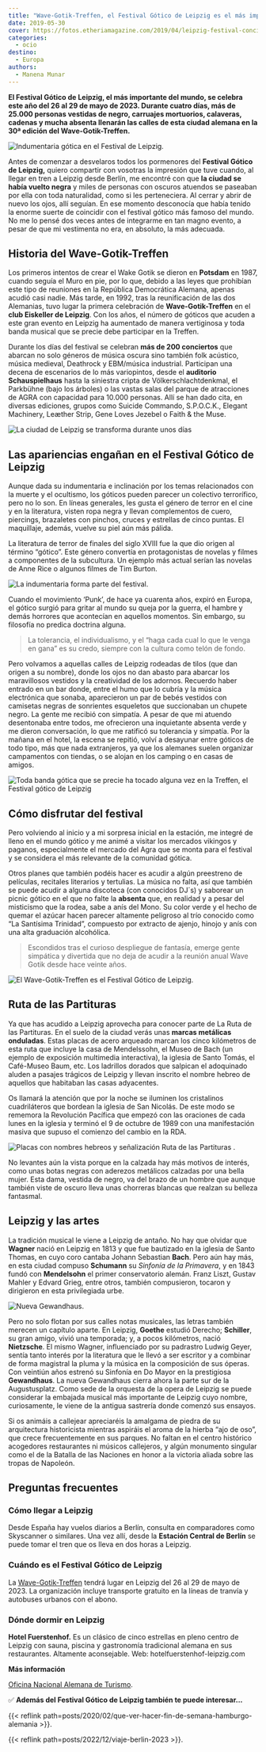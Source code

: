 ```yaml
---
title: "Wave-Gotik-Treffen, el Festival Gótico de Leipzig es el más importante del mundo"
date: 2019-05-30
cover: https://fotos.etheriamagazine.com/2019/04/leipzig-festival-concierto.jpg
categories: 
  - ocio
destino: 
  - Europa
authors: 
  - Manena Munar
---
```


**El Festival Gótico de Leipzig, el más importante del mundo, se celebra este año del 26 
al 29 de mayo de 2023. Durante cuatro días, más de 25.000 personas vestidas de negro, 
carruajes mortuorios, calaveras, cadenas y mucha absenta llenarán las calles de esta 
ciudad alemana en la 30ª edición del Wave-Gotik-Treffen.** 

![Indumentaria gótica en el Festival de Leipzig.](https://fotos.etheriamagazine.com/2019/04/leipzig-viaje-festival.jpg "Indumentaria gótica en el Festival de Leipzig.")

Antes de comenzar a desvelaros todos los pormenores del **Festival Gótico de Leipzig,** 
quiero compartir con vosotras la impresión que tuve cuando, al llegar en tren a Leipzig 
desde Berlín, me encontré con que **la ciudad se había vuelto negra** y miles de 
personas con oscuros atuendos se paseaban por ella con toda naturalidad, como si les 
perteneciera. Al cerrar y abrir de nuevo los ojos, allí seguían. En ese momento 
desconocía que había tenido la enorme suerte de coincidir con el festival gótico más 
famoso del mundo. No me lo pensé dos veces antes de integrarme en tan magno evento, a 
pesar de que mi vestimenta no era, en absoluto, la más adecuada. 

## Historia del Wave-Gotik-Treffen

Los primeros intentos de crear el Wake Gotik se dieron en **Potsdam** en 1987, cuando 
seguía el Muro en pie, por lo que, debido a las leyes que prohibían este tipo de 
reuniones en la República Democrática Alemana, apenas acudió casi nadie. Más tarde, en 
1992, tras la reunificación de las dos Alemanias, tuvo lugar la primera celebración de 
**Wave-Gotik-Treffen** en el **club Eiskeller de Leipzig**. Con los años, el número de 
góticos que acuden a este gran evento en Leipzig ha aumentado de manera vertiginosa y 
toda banda musical que se precie debe participar en la Treffen. 

Durante los días del festival se celebran **más de 200 conciertos** que abarcan no solo 
géneros de música oscura sino también folk acústico, música medieval, Deathrock y 
EBM/música industrial. Participan una decena de escenarios de lo más variopintos, desde 
el **auditorio Schauspielhaus** hasta la siniestra cripta de Völkerschlachtdenkmal, el 
Parkbühne (bajo los árboles) o las vastas salas del parque de atracciones de AGRA con 
capacidad para 10.000 personas. Allí se han dado cita, en diversas ediciones, grupos 
como Suicide Commando, S.P.O.C.K., Elegant Machinery, Leæther Strip, Gene Loves Jezebel 
o Faith & the Muse. 

![La ciudad de Leipzig se transforma durante unos días](https://fotos.etheriamagazine.com/2019/04/festival-gotico-leipzig.jpg "La ciudad se transforma durante unos días.")

## Las apariencias engañan en el Festival Gótico de Leipzig

Aunque dada su indumentaria e inclinación por los temas relacionados con la muerte y el 
ocultismo, los góticos pueden parecer un colectivo terrorífico, pero no lo son. En 
líneas generales, les gusta el género de terror en el cine y en la literatura, visten 
ropa negra y llevan complementos de cuero, piercings, brazaletes con pinchos, cruces y 
estrellas de cinco puntas. El maquillaje, además, vuelve su piel aún más pálida. 

La literatura de terror de finales del siglo XVIII fue la que dio origen al término 
“gótico”. Este género convertía en protagonistas de novelas y filmes a componentes de la 
subcultura. Un ejemplo más actual serían las novelas de Anne Rice o algunos filmes de 
Tim Burton. 

![La indumentaria forma parte del festival.](https://fotos.etheriamagazine.com/2019/04/festival-leipzig-gotico.jpg "La indumentaria forma parte del festival.")

Cuando el movimiento ‘Punk’, de hace ya cuarenta años, expiró en Europa, el gótico 
surgió para gritar al mundo su queja por la guerra, el hambre y demás horrores que 
acontecían en aquellos momentos. Sin embargo, su filosofía no predica doctrina alguna. 

> La tolerancia, el individualismo, y el “haga cada cual lo que le venga en gana” es su 
> credo, siempre con la cultura como telón de fondo. 

Pero volvamos a aquellas calles de Leipzig rodeadas de tilos (que dan origen a su 
nombre), donde los ojos no dan abasto para abarcar los maravillosos vestidos y la 
creatividad de los adornos. Recuerdo haber entrado en un bar donde, entre el humo que lo 
cubría y la música electrónica que sonaba, aparecieron un par de bebés vestidos con 
camisetas negras de sonrientes esqueletos que succionaban un chupete negro. La gente me 
recibió con simpatía. A pesar de que mi atuendo desentonaba entre todos, me ofrecieron 
una inquietante absenta verde y me dieron conversación, lo que me ratificó su tolerancia 
y simpatía. Por la mañana en el hotel, la escena se repitió, volví a desayunar entre 
góticos de todo tipo, más que nada extranjeros, ya que los alemanes suelen organizar 
campamentos con tiendas, o se alojan en los camping o en casas de amigos. 

![Toda banda gótica que se precie ha tocado alguna vez en la Treffen, el Festival gótico de Leipzig](https://fotos.etheriamagazine.com/2019/04/leipzig-festival-concierto.jpg "Toda banda gótica que se precie ha tocado alguna vez en la Treffen.")

## Cómo disfrutar del festival

Pero volviendo al inicio y a mi sorpresa inicial en la estación, me integré de lleno en 
el mundo gótico y me animé a visitar los mercados vikingos y paganos, especialmente el 
mercado del Agra que se monta para el festival y se considera el más relevante de la 
comunidad gótica. 

Otros planes que también podéis hacer es acudir a algún preestreno de películas, 
recitales literarios y tertulias. La música no falta, así que también se puede acudir a 
alguna discoteca (con conocidos DJ´s) y saborear un picnic gótico en el que no falte la 
**absenta** que, en realidad y a pesar del misticismo que la rodea, sabe a anís del 
Mono. Su color verde y el hecho de quemar el azúcar hacen parecer altamente peligroso al 
trío conocido como “La Santísima Trinidad”, compuesto por extracto de ajenjo, hinojo y 
anís con una alta graduación alcohólica. 

> Escondidos tras el curioso despliegue de fantasía, emerge gente simpática y divertida 
> que no deja de acudir a la reunión anual Wave Gotik desde hace veinte años. 

![El Wave-Gotik-Treffen es el Festival Gótico de Leipzig.](https://fotos.etheriamagazine.com/2019/04/Leipzig-Festival-gotico.jpg "El Wave-Gotik-Treffen se celebra en Leipzig.")

## Ruta de las Partituras

Ya que has acudido a Leipzig aprovecha para conocer parte de La Ruta de las Partituras. 
En el suelo de la ciudad verás unas **marcas metálicas onduladas**. Estas placas de 
acero arqueado marcan los cinco kilómetros de esta ruta que incluye la casa de 
Mendelssohn, el Museo de Bach (un ejemplo de exposición multimedia interactiva), la 
iglesia de Santo Tomás, el Café-Museo Baum, etc. Los ladrillos dorados que salpican el 
adoquinado aluden a pasajes trágicos de Leipzig y llevan inscrito el nombre hebreo de 
aquellos que habitaban las casas adyacentes. 

Os llamará la atención que por la noche se iluminen los cristalinos cuadriláteros que 
bordean la iglesia de San Nicolás. De este modo se rememora la Revolución Pacífica que 
empezó con las oraciones de cada lunes en la iglesia y terminó el 9 de octubre de 1989 
con una manifestación masiva que supuso el comienzo del cambio en la RDA. 

![Placas con nombres hebreos  y señalización Ruta de las Partituras .](https://fotos.etheriamagazine.com/2019/04/leipzig-guia-viaje.jpg "Placas con nombres hebreos (Izq.) y señalización Ruta de las Partituras .")

No levantes aún la vista porque en la calzada hay más motivos de interés, como unas 
botas negras con aderezos metálicos calzadas por una bella mujer. Esta dama, vestida de 
negro, va del brazo de un hombre que aunque también viste de oscuro lleva unas chorreras 
blancas que realzan su belleza fantasmal. 

## Leipzig y las artes

La tradición musical le viene a Leipzig de antaño. No hay que olvidar que **Wagner** 
nació en Leipzig en 1813 y que fue bautizado en la iglesia de Santo Thomas, en cuyo coro 
cantaba Johann Sebastian **Bach**. Pero aún hay más, en esta ciudad compuso **Schumann** 
su _Sinfonía de la Primavera_, y en 1843 fundó con **Mendelsohn** el primer 
conservatorio alemán. Franz Liszt, Gustav Mahler y Edvard Grieg, entre otros, también 
compusieron, tocaron y dirigieron en esta privilegiada urbe. 

![Nueva Gewandhaus.](https://fotos.etheriamagazine.com/2019/04/leipzig-festival-Gewandhaus.jpg "Nueva Gewandhaus.")

Pero no solo flotan por sus calles notas musicales, las letras también merecen un 
capítulo aparte. En Leipzig, **Goethe** estudió Derecho; **Schiller**, su gran amigo, 
vivió una temporada; y, a pocos kilómetros, nació **Nietzsche**. El mismo Wagner, 
influenciado por su padrastro Ludwig Geyer, sentía tanto interés por la literatura que 
le llevó a ser escritor y a combinar de forma magistral la pluma y la música en la 
composición de sus óperas. Con veintiún años estrenó su Sinfonía en Do Mayor en la 
prestigiosa **Gewandhaus**. La nueva Gewandhaus cierra ahora la parte sur de la 
Augustusplatz. Como sede de la orquesta de la opera de Leipzig se puede considerar la 
embajada musical más importante de Leipzig cuyo nombre, curiosamente, le viene de la 
antigua sastrería donde comenzó sus ensayos. 

Si os animáis a callejear apreciaréis la amalgama de piedra de su arquitectura 
historicista mientras aspiráis el aroma de la hierba “ajo de oso”, que crece 
frecuentemente en sus parques. No faltan en el centro histórico acogedores restaurantes 
ni músicos callejeros, y algún monumento singular como el de la Batalla de las Naciones 
en honor a la victoria aliada sobre las tropas de Napoleón. 

## Preguntas frecuentes

### Cómo llegar a Leipzig

Desde España hay vuelos diarios a Berlín, consulta en comparadores como Skyscanner o 
similares. Una vez allí, desde la **Estación Central de Berlín** se puede tomar el tren 
que os lleva en dos horas a Leipzig. 

### Cuándo es el Festival Gótico de Leipzig

La [Wave-Gotik-Treffen](https://www.wave-gotik-treffen.de/english/) tendrá lugar en 
Leipzig del 26 al 29 de mayo de 2023. La organización incluye transporte gratuito en la 
líneas de tranvía y autobuses urbanos con el abono. 

### Dónde dormir en Leipzig

**Hotel Fuerstenhof.** Es un clásico de cinco estrellas en pleno centro de Leipzig con 
sauna, piscina y gastronomía tradicional alemana en sus restaurantes. Altamente 
aconsejable. Web: hotelfuerstenhof-leipzig.com 

**Más información** 

[Oficina Nacional Alemana de Turismo](http://www.germany.travel). 

✅ **Además del Festival Gótico de Leipzig también te puede interesar...** 

{{< reflink path=posts/2020/02/que-ver-hacer-fin-de-semana-hamburgo-alemania >}}. 

{{< reflink path=posts/2022/12/viaje-berlin-2023 >}}.
